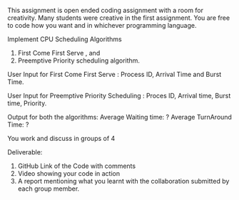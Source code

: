 This assignment is open ended coding assignment with a room for creativity. Many students were creative in the first assignment. 
You are free to code how you want and in whichever programming language. 

Implement CPU Scheduling Algorithms 
  1)	First Come First Serve , and 
  2)	Preemptive Priority scheduling algorithm. 

User Input for First Come First Serve : Process ID, Arrival Time and Burst Time. 

User Input for Preemptive Priority Scheduling : Proces ID, Arrival time, 
Burst time, Priority. 

Output for both the algorithms: Average Waiting time: ? Average TurnAround Time: ? 

You work and discuss in groups of 4 

Deliverable: 
  1)	GitHub Link of the Code with comments 
  2)	Video showing your code in action 
  3)	A report mentioning what you learnt with the collaboration submitted by each group member.